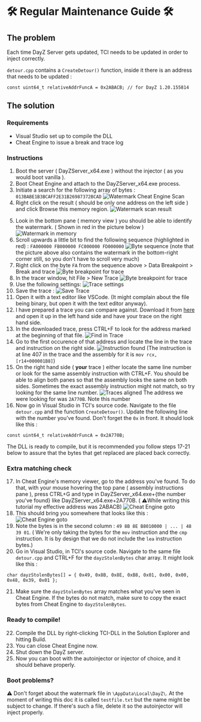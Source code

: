 # 🛠️ Regular Maintenance Guide 🛠️

## The problem
Each time DayZ Server gets updated, TCI needs to be updated in order to inject correctly.

`detour.cpp` contains a `CreateDetour()` function, inside it there is an address that needs to be updated :

```
const uint64_t relativeAddrFuncA = 0x2ABACB; // for DayZ 1.20.155814
```

## The solution

### Requirements
+ Visual Studio set up to compile the DLL
+ Cheat Engine to issue a break and trace log

### Instructions

1) Boot the server ( DayZServer_x64.exe ) without the injector ( as you would boot vanilla ).
2) Boot Cheat Engine and attach to the DayZServer_x64.exe process.
3) Initiate a search for the following array of bytes :  `013BABE1B3BCAFF2E31B26987372BCAD`
![Watermark Cheat Engine Scan](maintenance/watermark-scan.png)
4) Right click on the result ( should be only one address on the left side ) and click Browse this memory region.
![Watermark scan result](maintenance/scan-result.png)
5. Look in the bottom pane ( memory view ) you should be able to identify the watermark. ( Shown in red in the picture below )
![Watermark in memory](maintenance/watermark-in-memory.png)
6. Scroll upwards a little bit to find the following sequence (highlighted in red) :
`FA000000 FB000000 FC000000 FD000000`
![Byte sequence](maintenance/sequence.png)
(note that the picture above also contains the watermark in the bottom-right corner still, so you don't have to scroll very much)
7. Right click on the byte `FA` from the sequence above > Data Breakpoint > Break and trace
![Byte breakpoint for trace](maintenance/FA-byte-breakpoint.png)
8. In the tracer window, hit File > New Trace
![Byte breakpoint for trace](maintenance/tracer.png)
9. Use the following settings:
![Trace settings](maintenance/trace-settings.png)
10. Save the trace :
![Save Trace](maintenance/save-trace.png)
11. Open it with a text editor like VSCode. (It might complain about the file being binary, but open it with the text editor anyway).
12. I have prepared a trace you can compare against. Download it from [here](maintenance/tutorial-trace.cetrace) and open it up in the left hand side and have your trace on the right hand side.
13. In the downloaded trace, press CTRL+F to look for the address marked at the beginning of that file.
![Find in Trace](maintenance/address-find.png)
14. Go to the first occurence of that address and locate the line in the trace and instruction on the right side.
![Instruction found](maintenance/instruction-found.png)
(The instruction is at line 407 in the trace and the assembly for it is `mov rcx,[r14+000001B8]`)
15. On the right hand side ( **your** trace ) either locate the same line number or look for the same assembly instruction with CTRL+F. You should be able to align both panes so that the assembly looks the same on both sides. Sometimes the exact assembly instruction might not match, so try looking for the same line number.
![Traces aligned](maintenance/trace-align.png)
The address we were looking for was `2A770B`. Note this number
16. Now go in Visual Studio in TCI's source code. Navigate to the file `detour.cpp` and the function `CreateDetour()`. Update the following line with the number you've found. Don't forget the `0x` in front. It should look like this :
```
const uint64_t relativeAddrFuncA = 0x2A770B;
```
The DLL is ready to compile, but it is recommended you follow steps 17-21 below to assure that the bytes that get replaced are placed back correctly.
### Extra matching check
17. In Cheat Engine's memory viewer, go to the address you've found. To do that, with your mouse hovering the top pane ( assembly instructions pane ), press CTRL+G and type in DayZServer_x64.exe+{the number you've found} like DayZServer_x64.exe+2A770B. ( ⚠️While writing this tutorial my effective address was 2ABACB)
![Cheat Engine goto](maintenance/ce-goto.png)
18. This should bring you somewhere that looks like this :
![Cheat Engine goto](maintenance/ce-assembly.png)
19. Note the bytes is in the second column : `49 8B 8E B8010000 | ... | 48 39 01`. ( We're only taking the bytes for the `mov` instruction and the `cmp` instruction. It is by design that we do not include the `lea` instruction bytes.)
20. Go in Visual Studio, in TCI's source code. Navigate to the same file `detour.cpp` and CTRL+F for the `dayzStolenBytes` char array. It might look like this :
```
char dayzStolenBytes[] = { 0x49, 0x8B, 0x8E, 0xB8, 0x01, 0x00, 0x00, 0x48, 0x39, 0x01 };
```
21. Make sure the `dayzStolenBytes` array matches what you've seen in Cheat Engine. If the bytes do not match, make sure to copy the exact bytes from Cheat Engine to `dayzStolenBytes`.

### Ready to compile!
22. Compile the DLL by right-clicking TCI-DLL in the Solution Explorer and hitting Build.
23. You can close Cheat Engine now.
24. Shut down the DayZ server.
25. Now you can boot with the autoinjector or injector of choice, and it should behave properly.

### Boot problems?
⚠️ Don't forget about the watermark file in `\AppData\Local\DayZ\`. At the moment of writing this doc it is called `testfile.txt` but the name might be subject to change. If there's such a file, delete it so the autoinjector will inject properly.
